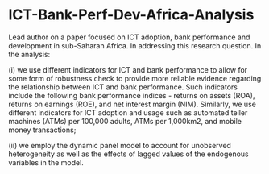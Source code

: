 # ICT-Bank-Perf-Dev-Africa-Analysis
Lead author on a paper focused on ICT adoption, bank performance and development in sub-Saharan Africa. In addressing this research question. In the analysis:

(i) we use different indicators for ICT and bank performance to allow for some form of robustness check to provide more reliable evidence regarding the relationship between ICT and bank performance. Such indicators include the following bank performance indices - returns on assets (ROA), returns on earnings (ROE), and net interest margin (NIM). Similarly, we use different indicators for ICT adoption and usage such as automated teller machines (ATMs) per 100,000 adults, ATMs per 1,000km2, and mobile money transactions; 

(ii) we employ the dynamic panel model to account for unobserved heterogeneity as well as the effects of lagged values of the endogenous variables in the model. 
